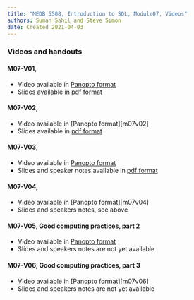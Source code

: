 ```yaml
---
title: "MEDB 5508, Introduction to SQL, Module07, Videos"
authors: Suman Sahil and Steve Simon
date: Created 2021-04-03
---
```


### Videos and handouts

#### M07-V01, 

+ Video available in [Panopto format][m07v01]
+ Slides available in [pdf format][git1]

#### M07-V02, 

+ Video available in [Panopto format][m07v02]
+ Slides available in [pdf format][git2]

#### M07-V03, 

+ Video available in [Panopto format][m07v03]
+ Slides and speaker notes available in [pdf format][git3]

#### M07-V04,

+ Video available in [Panopto format][m07v04]
+ Slides and speakers notes, see above

#### M07-V05, Good computing practices, part 2

+ Video available in [Panopto format][m07v05]
+ Slides and speakers notes are not yet available

#### M07-V06, Good computing practices, part 3

+ Video available in [Panopto format][m07v06]
+ Slides and speakers notes are not yet available

[git1]: https://github.com/pmean/introduction-to-sql/blob/master/results/m07-v01-database-security-part1.pdf
[git2]: https://github.com/pmean/introduction-to-sql/blob/master/results/m07-v02-database-security-part2.pdf
[git3]: https://github.com/pmean/introduction-to-sql/blob/master/results/m07-v03-null-values.pdf

[m07v01]: 
[m07v02]: 
[m07v03]: 
[m07v04]: 
[m07v05]: 
[m07v06]: 
